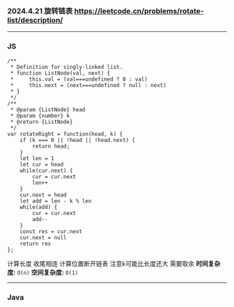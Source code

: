 ### 2024.4.21 旋转链表  https://leetcode.cn/problems/rotate-list/description/
---
### JS
```JS
/**
 * Definition for singly-linked list.
 * function ListNode(val, next) {
 *     this.val = (val===undefined ? 0 : val)
 *     this.next = (next===undefined ? null : next)
 * }
 */
/**
 * @param {ListNode} head
 * @param {number} k
 * @return {ListNode}
 */
var rotateRight = function(head, k) {
    if (k === 0 || !head || !head.next) {
        return head;
    }
    let len = 1
    let cur = head
    while(cur.next) {
        cur = cur.next
        len++
    }
    cur.next = head
    let add = len - k % len
    while(add) {
        cur = cur.next
        add--
    }
    const res = cur.next
    cur.next = null
    return res
};
```
计算长度 收尾相连 计算位置断开链表  注意k可能比长度还大 需要取余
**时间复杂度:** `O(n)`
**空间复杂度:** `O(1)`

---
### Java